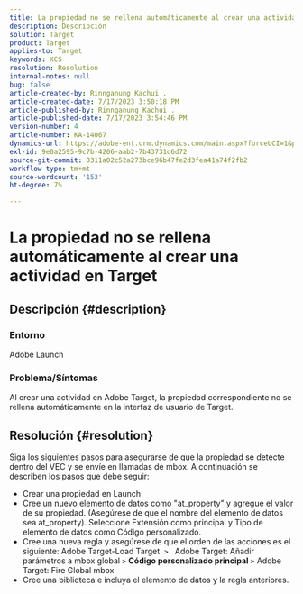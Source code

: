 ```yaml
---
title: La propiedad no se rellena automáticamente al crear una actividad en Target
description: Descripción
solution: Target
product: Target
applies-to: Target
keywords: KCS
resolution: Resolution
internal-notes: null
bug: false
article-created-by: Rinnganung Kachui .
article-created-date: 7/17/2023 3:50:18 PM
article-published-by: Rinnganung Kachui .
article-published-date: 7/17/2023 3:54:46 PM
version-number: 4
article-number: KA-14067
dynamics-url: https://adobe-ent.crm.dynamics.com/main.aspx?forceUCI=1&pagetype=entityrecord&etn=knowledgearticle&id=342d78a0-b924-ee11-9cbd-6045bd006b4b
exl-id: 9e0a2595-9c7b-4206-aab2-7b43731d6d72
source-git-commit: 0311a02c52a273bce96b47fe2d3fea41a74f2fb2
workflow-type: tm+mt
source-wordcount: '153'
ht-degree: 7%

---
```


# La propiedad no se rellena automáticamente al crear una actividad en Target

## Descripción {#description}




### Entorno



Adobe Launch



### Problema/Síntomas



Al crear una actividad en Adobe Target, la propiedad correspondiente no se rellena automáticamente en la interfaz de usuario de Target.


## Resolución {#resolution}


Siga los siguientes pasos para asegurarse de que la propiedad se detecte dentro del VEC y se envíe en llamadas de mbox. A continuación se describen los pasos que debe seguir:

- Crear una propiedad en Launch
- Cree un nuevo elemento de datos como &quot;at_property&quot; y agregue el valor de su propiedad. (Asegúrese de que el nombre del elemento de datos sea at_property). Seleccione Extensión como principal y Tipo de elemento de datos como Código personalizado.
- Cree una nueva regla y asegúrese de que el orden de las acciones es el siguiente: Adobe Target-Load Target  `>`   Adobe Target: Añadir parámetros a mbox global `>`  <b>Código personalizado principal</b> `>`  Adobe Target: Fire Global mbox
- Cree una biblioteca e incluya el elemento de datos y la regla anteriores.
